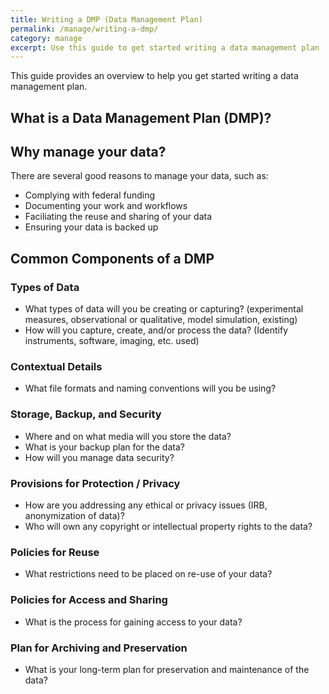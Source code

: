 ```yaml
---
title: Writing a DMP (Data Management Plan) 
permalink: /manage/writing-a-dmp/
category: manage
excerpt: Use this guide to get started writing a data management plan  
---
```


This guide provides an overview to help you get started writing a data management plan. 

## What is a Data Management Plan (DMP)? 


## Why manage your data?

There are several good reasons to manage your data, such as: 

+ Complying with federal funding 
+ Documenting your work and workflows
+ Faciliating the reuse and sharing of your data 
+ Ensuring your data is backed up




## Common Components of a DMP

### Types of Data 

+	What types of data will you be creating or capturing? (experimental measures, observational or qualitative, model simulation, existing)
+ How will you capture, create, and/or process the data? (Identify instruments, software, imaging, etc. used)

### Contextual Details 

+	What file formats and naming conventions will you be using?

### Storage, Backup, and Security 

+ Where and on what media will you store the data?
+ What is your backup plan for the data?
+ How will you manage data security?

### Provisions for Protection / Privacy 

+ How are you addressing any ethical or privacy issues (IRB, anonymization of data)?
+ Who will own any copyright or intellectual property rights to the data?

### Policies for Reuse 

+ What restrictions need to be placed on re-use of your data?

### Policies for Access and Sharing 

+ What is the process for gaining access to your data?

### Plan for Archiving and Preservation 

+ What is your long-term plan for preservation and maintenance of the data? 

